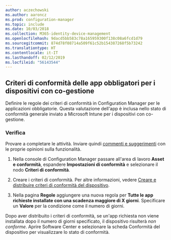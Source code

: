 ```yaml
---
author: aczechowski
ms.author: aaroncz
ms.prod: configuration-manager
ms.topic: include
ms.date: 10/03/2018
ms.collection: M365-identity-device-management
ms.openlocfilehash: 9dacd5bb583c78a165959300f138c08a6fcd1d79
ms.sourcegitcommit: 874d78f08714a509f61c52b154387268f5b73242
ms.translationtype: HT
ms.contentlocale: it-IT
ms.lasthandoff: 02/12/2019
ms.locfileid: "56143544"
---
```

## <a name="bkmk_app-compliance"></a> Criteri di conformità delle app obbligatori per i dispositivi con co-gestione
<!--1358196-->

Definire le regole dei criteri di conformità in Configuration Manager per le applicazioni obbligatorie. Questa valutazione dell'app è inclusa nello stato di conformità generale inviato a Microsoft Intune per i dispositivi con co-gestione.

### <a name="try-it-out"></a>Verifica

Provare a completare le attività. Inviare quindi [commenti e suggerimenti](/sccm/core/understand/find-help#product-feedback) con le proprie opinioni sulla funzionalità.

1. Nella console di Configuration Manager passare all'area di lavoro **Asset e conformità**, espandere **Impostazioni di conformità** e selezionare il nodo **Criteri di conformità**.  

2. Creare i criteri di conformità. Per altre informazioni, vedere [Creare e distribuire criteri di conformità del dispositivo](/sccm/mdm/deploy-use/create-compliance-policy).  

3. Nella pagina **Regole** aggiungere una nuova regola per **Tutte le app richieste installate con una scadenza maggiore di X giorni**. Specificare un **Valore** per la condizione come il numero di giorni.  

Dopo aver distribuito i criteri di conformità, se un'app richiesta non viene installata dopo il numero di giorni specificato, il dispositivo risulterà *non conforme*. Aprire Software Center e selezionare la scheda Conformità del dispositivo per visualizzare lo stato di conformità.


